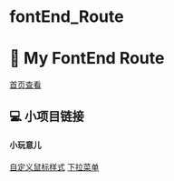 # fontEnd_Route
# 🚗 My FontEnd Route

[首页查看](https://eternaldeath.github.io/fontEnd_Route/index.html)

## 💻 小项目链接

#### 小玩意儿

[自定义鼠标样式](https://eternaldeath.github.io/fontEnd_Route/%E8%87%AA%E5%AE%9A%E4%B9%89%E9%BC%A0%E6%A0%87%E6%A0%B7%E5%BC%8F/demo.html)
[下拉菜单]([https://eternaldeath.github.io/fontEnd_Route/%E4%B8%8B%E6%8B%89%E8%8F%9C%E5%8D%95/demo.html](https://eternaldeath.github.io/fontEnd_Route/下拉菜单/demo.html))